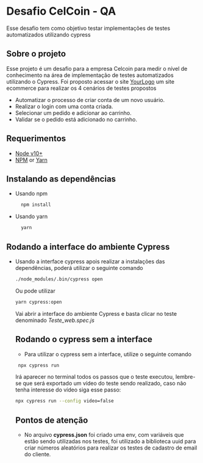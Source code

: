 <h1 aling="center">Desafio CelCoin - QA</h1>

<p>Esse desafio tem como objetivo testar implementações de testes automatizados utilizando cypress</p>

## Sobre o projeto
Esse projeto é um desafio para a empresa Celcoin para medir o nível de conhecimento na área de implementação de testes automatizados utilizando o Cypress.
Foi proposto acessar o site [YourLogo](http://automationpractice.com/index.php) um site ecommerce para realizar os 4 cenários de testes propostos
- Automatizar o processo de criar conta de um novo usuário.
- Realizar o login com uma conta criada.
- Selecionar um pedido e adicionar ao carrinho.
- Validar se o pedido está adicionado no carrinho.

## Requerimentos
- [Node v10+](https://nodejs.org/en/docs/)
- [NPM](https://www.npmjs.com/) or [Yarn](https://classic.yarnpkg.com/en/docs/)


## Instalando as dependências
- Usando npm
  ```bash
    npm install
  ```
- Usando yarn
  ```bash
    yarn
  ```

## Rodando a interface do ambiente Cypress
- Usando a interface cypress
  apois realizar a instalações das dependências, poderá utilizar o seguinte comando
  ```bash
  ./node_modules/.bin/cypress open
  ``` 
  Ou pode utilizar
  ```bash
  yarn cypress:open
  ```
  Vai abrir a interface do ambiente Cypress e basta clicar no teste denominado <i>Teste_web.spec.js</i>

  ## Rodando o cypress sem a interface
  - Para utilizar o cypress sem a interface, utilize o seguinte comando
  ```bash
   npx cypress run
   ```
   Irá aparecer no terminal todos os passos que o teste executou, lembre-se que será exportado um vídeo do teste sendo realizado, caso não tenha interesse do vídeo siga esse passo:
   ```bash
   npx cypress run --config video=false
   ```

  ## Pontos de atenção
  - No arquivo <b>cypress.json</b> foi criado uma env, com variáveis que estão sendo utilizadas nos testes, foi utilizado a biblioteca uuid para criar números aleatórios para realizar os testes de cadastro de email do cliente.
  
